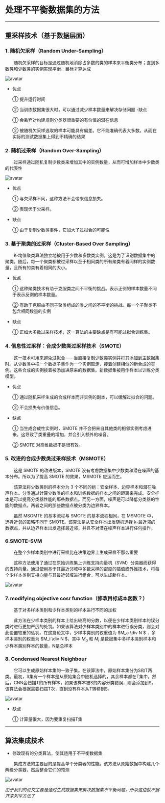 # 处理不平衡数据集的方法
---
## 重采样技术（基于数据层面）
### 1.  随机欠采样（Random Under-Sampling）
 
&emsp;&emsp;随机欠采样的目标是通过随机地消除占多数的类的样本来平衡类分布；直到多数类和少数类的实例实现平衡，目标才算达成

![avatar](RUS.png)


- 优点 
 
    ① 提升运行时间
    
    ② 当训练数据集很大时，可以通过减少样本数量来解决存储问题
-缺点
    
    ① 会丢弃对构建规则分类器很重要的有价值的潜在信息

    ② 被随机欠采样选取的样本可能具有偏差。它不能准确代表大多数。从而在实际的测试数据集上得到不精确的结果




### 2. 随机过采样（Random Over-Sampling）

&emsp;&emsp;过采样通过随机复制少数类来增加其中的实例数量，从而可增加样本中少数类的代表性

![avatar](ROS.PNG)

- 优点 

    ① 与欠采样不同，这种方法不会带来信息损失。

    ② 表现优于欠采样。

- 缺点

    ① 由于复制少数类事件，它加大了过拟合的可能性

### 3. 基于聚类的过采样（Cluster-Based Over Sampling）

&emsp;&emsp;K-均值聚类算法独立地被用于少数和多数类实例。这是为了识别数据集中的聚类。随后，每一个聚类都被过采样以至于相同类的所有聚类有着同样的实例数量，且所有的类有着相同的大小。

- 优点
    
    ① 这种聚类技术有助于克服类之间不平衡的挑战。表示正例的样本数量不同于表示反例的样本数量。

    ② 有助于克服由不同子聚类组成的类之间的不平衡的挑战。每一个子聚类不包含相同数量的实例

- 缺点

    ① 正如大多数过采样技术，这一算法的主要缺点是有可能过拟合训练集。

### 4. 信息性过采样：合成少数类过采样技术（SMOTE）

&emsp;&emsp;这一技术可用来避免过拟合——当直接复制少数类实例并将其添加到主数据集时。从少数类中把一个数据子集作为一个实例取走，接着创建相似的新合成的实例。这些合成的实例接着被添加进原来的数据集。新数据集被用作样本以训练分类模型。

- 优点
 
    ① 通过随机采样生成的合成样本而非实例的副本，可以缓解过拟合的问题。

    ② 不会损失有价值信息。

- 缺点 

    ① 当生成合成性实例时，SMOTE 并不会把来自其他类的相邻实例考虑进来。这导致了类重叠的增加，并会引入额外的噪音。

    ② SMOTE 对高维数据不是很有效。

### 5. 改进的合成少数类过采样技术（MSMOTE）


&emsp;&emsp;这是 SMOTE 的改进版本，SMOTE 没有考虑数据集中少数类和潜在噪声的基本分布。所以为了提高 SMOTE 的效果，MSMOTE 应运而生。

&emsp;&emsp;该算法将少数类别的样本分为 3 个不同的组：安全样本、边界样本和潜在噪声样本。分类通过计算少数类的样本和训练数据的样本之间的距离来完成。安全样本是可以提高分类器性能的那些数据点。而另一方面，噪声是可以降低分类器的性能的数据点。两者之间的那些数据点被分类为边界样本。

&emsp;&emsp;虽然 MSOMTE 的基本流程与 SMOTE 的基本流程相同，在 MSMOTE 中，选择近邻的策略不同于 SMOTE。该算法是从安全样本出发随机选择 k-最近邻的数据点，并从边界样本出发选择最近邻，并且不对潜在噪声样本进行任何操作。


### 6.SMOTE-SVM

&emsp;&emsp;在整个少样本类别中进行采样比在决策边界上生成采样不那么重要

&emsp;&emsp;这种方法使用了通过在原始训练集上训练支持向量机（SVM）分类器而获得的支持向量。通过使用基于其最近邻域中多数采样的密度的插值或外推技术，将每个少样本类别支持向量与其最近邻域进行组合，可以生成新样本。


![avatar](SMOTE-SVM.PNG)
    

### 7. modifying objective cosr function（修改目标成本函数？）

&emsp;&emsp;基于对多样本类别和少样本类别的样本进行不同的加权

&emsp;&emsp;此方法在少样本类别的样本上给出较高的分数，以便在少样本类别样本的误分类时进行更加严厉的处罚。如果该算法对少样本类别中的样本进行误分类，则会对此设置较重的惩罚。在这篇论文中，少样本类别的权重值为 $M_a \div N $ ，多样本类别的权重为 $M_i \div N $，其中 $M_a$ 和 $M_i$ 是数据集中多样本类别样本和少样本类别样本的数量，N是总样本

### 8. Condensed Nearest Neighbour

&emsp;&emsp;它可以生成原始样本集的一致子集。在该算法中，原始样本集分为S和T两类。最初，S集有一个样本是从原始集合中随机选择的，其余样本都在T集中。然后，CNN会扫描T的所有样本，如果该样本被S的内容分类错误，则会添加到S。该算法会根据需要扫描T次，直到没有样本从T转移到S。

![avatar](CNN.PNG)

- 缺点
    
    ① 计算量很大，因为要重复扫描T集


---
## 算法集成技术
- 修改现有的分类算法，使其适用于不平衡数据集

&emsp;&emsp;集成方法的主要目的是提高单个分类器的性能。该方法从原始数据中构建几个两级分类器，然后整合它们的预测

![avatar](http://mmbiz.qpic.cn/mmbiz_png/KmXPKA19gW8zRspIQNyjaNfjsUI6icwZ8mdwUjdSP9NibLfLdvo39ZFc3vU6p2MRickhbYXQNlGyPQkJNdTty9KUw/640?wx_fmt=png&tp=webp&wxfrom=5&wx_lazy=1&wx_co=1)

*由于我们的论文主要是通过生成数据集来解决数据集不平衡问题，所以这边就不展开来列举方法了*



